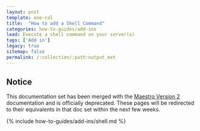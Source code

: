 ```yaml
---
layout: post
template: one-col
title:  "How to add a Shell Command"
categories: how-to-guides/add-ins
lead: Execute a shell command on your server(s)
tags: ['Add in']
legacy: true
sitemap: false
permalink: /:collection/:path:output_ext
---
```


## Notice
<div class="notice notice-warning"><p>This documentation set has been merged with the <a href="/maestro/">Maestro Version 2</a> documentation and is officially deprecated. These pages will be redirected to their equivalents in that doc set within the next few weeks.</p></div>


{% include how-to-guides/add-ins/shell.md %}